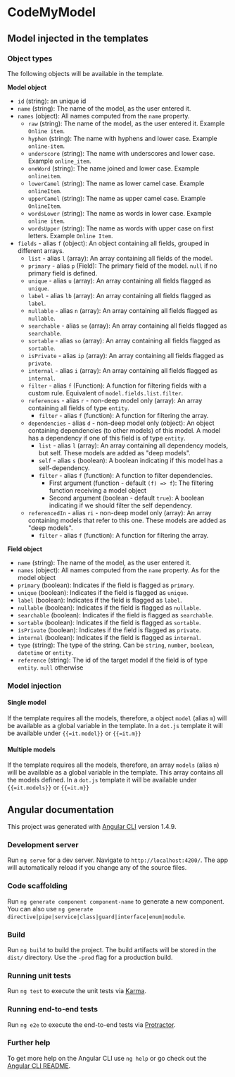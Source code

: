 # CodeMyModel

## Model injected in the templates

### Object types

The following objects will be available in the template.

**Model object**

  + `id` (string): an unique id
  + `name` (string): The name of the model, as the user entered it.
  + `names` (object): All names computed from the `name` property.
    + `raw` (string): The name of the model, as the user entered it. Example `Online item`.
    + `hyphen` (string): The name with hyphens and lower case. Example `online-item`.
    + `underscore` (string): The name with underscores and lower case. Example `online_item`.
    + `oneWord` (string): The name joined and lower case. Example `onlineitem`.
    + `lowerCamel` (string): The name as lower camel case. Example `onlineItem`.
    + `upperCamel` (string): The name as upper camel case. Example `OnlineItem`.
    + `wordsLower` (string): The name as words in lower case. Example `online item`.
    + `wordsUpper` (string): The name as words with upper case on first letters. Example `Online Item`.
  + `fields` - alias `f` (object): An object containing all fields, grouped in different arrays.
    + `list` - alias `l` (array): An array containing all fields of the model.
    + `primary` - alias `p` (Field): The primary field of the model. `null` if no primary field is defined.
    + `unique` - alias `u` (array): An array containing all fields flagged as `unique`.
    + `label` - alias `lb` (array): An array containing all fields flagged as `label`.
    + `nullable` - alias `n` (array): An array containing all fields flagged as `nullable`.
    + `searchable` - alias `se` (array): An array containing all fields flagged as `searchable`.
    + `sortable` - alias `so` (array): An array containing all fields flagged as `sortable`.
    + `isPrivate` - alias `ip` (array): An array containing all fields flagged as `private`.
    + `internal` - alias `i` (array): An array containing all fields flagged as `internal`.
    + `filter` - alias `f` (Function): A function for filtering fields with a custom rule. Equivalent of `model.fields.list.filter`.
    + `references` - alias `r` - non-deep model only (array): An array containing all fields of type `entity`.
      + `filter` - alias `f` (function): A function for filtering the array.
    + `dependencies` - alias `d` - non-deep model only (object): An object containing dependencies (to other models) of this model. A model has a dependency if one of this field is of type `entity`.
      + `list` - alias `l` (array): An array containing all dependency models, but self. These models are added as "deep models".
      + `self` - alias `s` (boolean): A boolean indicating if this model has a self-dependency.
      + `filter` - alias `f` (function): A function to filter dependencies.
        + First argument (function - default `(f) => f`): The filtering function receiving a model object
        + Second argument (boolean - default `true`): A boolean indicating if we should filter the self dependency.
    + `referencedIn` - alias `ri` - non-deep model only (array): An array containing models that refer to this one. These models are added as "deep models".
      + `filter` - alias `f` (function): A function for filtering the array.
            
**Field object**

  + `name` (string): The name of the model, as the user entered it.
  + `names` (object): All names computed from the `name` property. As for the model object
  + `primary` (boolean): Indicates if the field is flagged as `primary`.
  + `unique` (boolean): Indicates if the field is flagged as `unique`.
  + `label` (boolean): Indicates if the field is flagged as `label`.
  + `nullable` (boolean): Indicates if the field is flagged as `nullable`.
  + `searchable` (boolean): Indicates if the field is flagged as `searchable`.
  + `sortable` (boolean): Indicates if the field is flagged as `sortable`.
  + `isPrivate` (boolean): Indicates if the field is flagged as `private`.
  + `internal` (boolean): Indicates if the field is flagged as `internal`.
  + `type` (string): The type of the string. Can be `string`, `number`, `boolean`, `datetime` or `entity`.
  + `reference` (string): The id of the target model if the field is of type `entity`. `null` otherwise

### Model injection

#### Single model

If the template requires all the models, therefore, a object `model` (alias `m`) will be available as a global variable in the template.
In a `dot.js` template it will be available under `{{=it.model}}` or `{{=it.m}}`

#### Multiple models

If the template requires all the models, therefore, an array `models` (alias `m`) will be available as a global variable in the template.
This array contains all the models defined.
In a `dot.js` template it will be available under `{{=it.models}}` or `{{=it.m}}`

## Angular documentation

This project was generated with [Angular CLI](https://github.com/angular/angular-cli) version 1.4.9.

### Development server

Run `ng serve` for a dev server. Navigate to `http://localhost:4200/`. The app will automatically reload if you change any of the source files.

### Code scaffolding

Run `ng generate component component-name` to generate a new component. You can also use `ng generate directive|pipe|service|class|guard|interface|enum|module`.

### Build

Run `ng build` to build the project. The build artifacts will be stored in the `dist/` directory. Use the `-prod` flag for a production build.

### Running unit tests

Run `ng test` to execute the unit tests via [Karma](https://karma-runner.github.io).

### Running end-to-end tests

Run `ng e2e` to execute the end-to-end tests via [Protractor](http://www.protractortest.org/).

### Further help

To get more help on the Angular CLI use `ng help` or go check out the [Angular CLI README](https://github.com/angular/angular-cli/blob/master/README.md).

